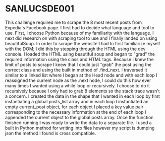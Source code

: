 # SANLUCSDE001

This challenge required me to scrape the 8 most recent posts from Expedia's Facebook page. I first had to decide what language and tool to use. First, I choose Python because of my familiarity with the language. I next did research on with scraping tool to use and I finally landed on using beautifulSoup. In order to scrape the website I had to first familiarize myself with the DOM; I did this by stepping through the HTML using the dev console. I loaded the HTML using beautiful soup and began to "grad" the required information using the class and HTML tags. Because I knew the limit of posts to scrape I knew that I could just "grab" the post using the correct class and using the built in method of .find_next. I traversed it similar to a linked list where I began at the Head node and with each loop I reassigned the current node as the .next node, I could do this how ever many times I wanted using a while loop or recursively. I choose to do it recursively because I only had to grab 8 elements so the stack trace wasn't a concern. I created the data in the shape that I wanted in each loop by first instantiating a global posts_list array and in each loop I instantiated an empty current_post object, for each object I placed a key value pair corresponding to the necessary information at the end of each loop I appended the current object to the global posts array. Once the function finished running I was ready to write the data to a separate file. I used a built in Python method for writing into files however my script is dumping json the method I found is cross compatible.
